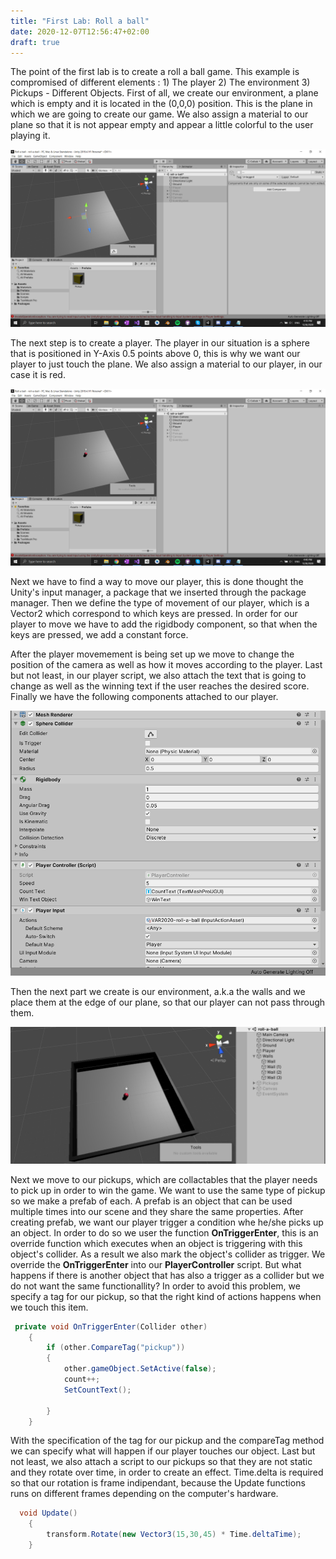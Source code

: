 ```yaml
---
title: "First Lab: Roll a ball"
date: 2020-12-07T12:56:47+02:00
draft: true
---
```


The point of the first lab is to create a roll a ball game. This example is compromised of different elements : 1) The player 2) The environment 3) Pickups - Different Objects.
First of all, we create our environment, a plane which is empty and it is located in the (0,0,0) position. This is the plane in which we are going to create our game.
We also assign a material to our plane so that it is not appear empty and appear a little colorful to the user playing it.

![alt text](https://raw.githubusercontent.com/petrosKon/Kontrazis/master/static/images/Ground.png "Ground")

The next step is to create a player. The player in our situation is a sphere that is positioned in Y-Axis 0.5 points above 0, this is why we want our player to just touch the plane.
We also assign a material to our player, in our case it is red.

![alt text](https://raw.githubusercontent.com/petrosKon/Kontrazis/master/static/images/Player.png "Player")

Next we have to find a way to move our player, this is done thought the Unity's input manager, a package that we inserted through the package manager. Then we define the type of movement of our player, which is a Vector2 which correspond to which keys are pressed.
In order for our player to move we have to add the rigidbody component, so that when the keys are pressed, we add a constant force.

After the player movemement is being set up we move to change the position of the camera as well as how it moves according to the player.
Last but not least, in our player script, we also attach the text that is going to change as well as the winning text if the user reaches the desired score.
Finally we have the following components attached to our player.

![alt text](https://raw.githubusercontent.com/petrosKon/Kontrazis/master/static/images/Player%20Components.PNG "Player components")

Then the next part we create is our environment, a.k.a the walls and we place them at the edge of our plane, so that our player can not pass through them.

![alt text](https://raw.githubusercontent.com/petrosKon/Kontrazis/master/static/images/Walls-Environment.PNG "walls")

Next we move to our pickups, which are collactables that the player needs to pick up in order to win the game. We want to use the same type of pickup so we make a prefab of each. A prefab is an object that can be used multiple times into our scene and they share the same properties.
After creating prefab, we want our player trigger a condition whe he/she picks up an object.
In order to do so we user the function **OnTriggerEnter**, this is an override function which executes when an object is triggering with this object's collider. As a result we also mark the object's collider as trigger.
We override the **OnTriggerEnter** into our **PlayerController** script. But what happens if there is another object that has also a trigger as a collider but we do not want the same functionallity?
In order to avoid this problem, we specify a tag for our pickup, so that the right kind of actions happens when we touch this item.

```C#
 private void OnTriggerEnter(Collider other)
    {
        if (other.CompareTag("pickup"))
        {
            other.gameObject.SetActive(false);
            count++;
            SetCountText();

        }
    }
```
With the specification of the tag for our pickup and the compareTag method we can specify what will happen if our player touches our object.
Last but not least, we also attach a script to our pickups so that they are not static and they rotate over time, in order to create an effect.
Time.delta is required so that our rotation is frame indipendant, because the Update functions runs on different frames depending on the computer's hardware.

```C#
  void Update()
    {
        transform.Rotate(new Vector3(15,30,45) * Time.deltaTime);
    }
```
